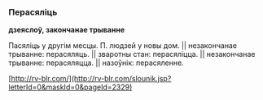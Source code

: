 ### Перасяліць
**дзеяслоў, закончанае трыванне**

Пасяліць у другім месцы. П. людзей у новы дом. || незакончанае трыванне: перасяляць. || зваротны стан: перасяліцца. || незакончанае трыванне: перасяляцца. || назоўнік: перасяленне.

<a rel="author">[http://rv-blr.com/](http://rv-blr.com/slounik.jsp?letterId=0&maskId=0&pageId=2329)</a>
